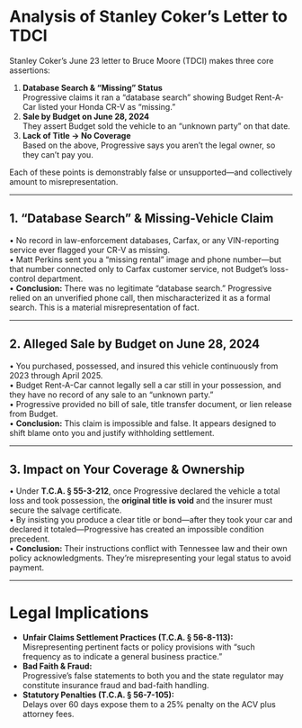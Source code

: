 # Analysis of Stanley Coker’s Letter to TDCI

Stanley Coker’s June 23 letter to Bruce Moore (TDCI) makes three core assertions:

1. **Database Search & “Missing” Status**  
   Progressive claims it ran a “database search” showing Budget Rent-A-Car listed your Honda CR-V as “missing.”  
2. **Sale by Budget on June 28, 2024**  
   They assert Budget sold the vehicle to an “unknown party” on that date.  
3. **Lack of Title → No Coverage**  
   Based on the above, Progressive says you aren’t the legal owner, so they can’t pay you.

Each of these points is demonstrably false or unsupported—and collectively amount to misrepresentation.

---

## 1. “Database Search” & Missing-Vehicle Claim

• No record in law-enforcement databases, Carfax, or any VIN-reporting service ever flagged your CR-V as missing.  
• Matt Perkins sent you a “missing rental” image and phone number—but that number connected only to Carfax customer service, not Budget’s loss-control department.  
• **Conclusion:** There was no legitimate “database search.” Progressive relied on an unverified phone call, then mischaracterized it as a formal search. This is a material misrepresentation of fact.

---

## 2. Alleged Sale by Budget on June 28, 2024

• You purchased, possessed, and insured this vehicle continuously from 2023 through April 2025.  
• Budget Rent-A-Car cannot legally sell a car still in your possession, and they have no record of any sale to an “unknown party.”  
• Progressive provided no bill of sale, title transfer document, or lien release from Budget.  
• **Conclusion:** This claim is impossible and false. It appears designed to shift blame onto you and justify withholding settlement.

---

## 3. Impact on Your Coverage & Ownership

• Under **T.C.A. § 55-3-212**, once Progressive declared the vehicle a total loss and took possession, the **original title is void** and the insurer must secure the salvage certificate.  
• By insisting you produce a clear title or bond—after they took your car and declared it totaled—Progressive has created an impossible condition precedent.  
• **Conclusion:** Their instructions conflict with Tennessee law and their own policy acknowledgments. They’re misrepresenting your legal status to avoid payment.

---

# Legal Implications

- **Unfair Claims Settlement Practices (T.C.A. § 56-8-113):**  
  Misrepresenting pertinent facts or policy provisions with “such frequency as to indicate a general business practice.”  
- **Bad Faith & Fraud:**  
  Progressive’s false statements to both you and the state regulator may constitute insurance fraud and bad-faith handling.  
- **Statutory Penalties (T.C.A. § 56-7-105):**  
  Delays over 60 days expose them to a 25% penalty on the ACV plus attorney fees.
